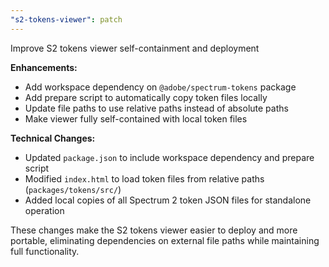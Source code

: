 ```yaml
---
"s2-tokens-viewer": patch
---
```


Improve S2 tokens viewer self-containment and deployment

**Enhancements:**

- Add workspace dependency on `@adobe/spectrum-tokens` package
- Add prepare script to automatically copy token files locally
- Update file paths to use relative paths instead of absolute paths
- Make viewer fully self-contained with local token files

**Technical Changes:**

- Updated `package.json` to include workspace dependency and prepare script
- Modified `index.html` to load token files from relative paths (`packages/tokens/src/`)
- Added local copies of all Spectrum 2 token JSON files for standalone operation

These changes make the S2 tokens viewer easier to deploy and more portable, eliminating dependencies on external file paths while maintaining full functionality.
